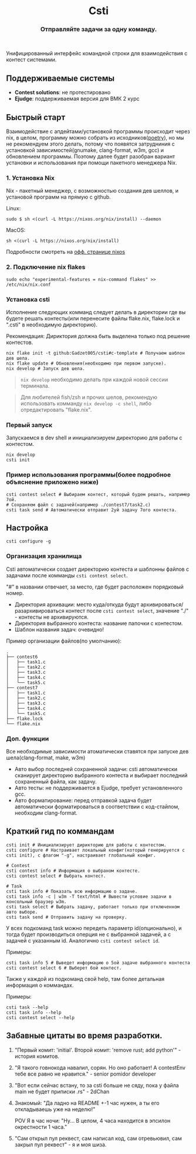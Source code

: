 <div align="center">
    <h1 align="center">Csti</h1>
    <h3>Отправляйте задачи за одну команду.</h3>
</div>

<br/>

Унифицированный интерфейс командной строки для взаимодействия с контест системами.

## Поддерживаемые системы

- **Contest solutions**: не протестировано
- **Ejudge**: поддерживаемая версия для ВМК 2 курс

## Быстрый старт

Взаимодействие с апдейтами/установкой программы происходит через nix, в целом, программу можно собрать из исходников([poetry](https://python-poetry.org/docs/)), но мы не рекомендуем этого делать, потому что появятся затрудниния с установкой зависимостей(gnumake, clang-format, w3m, gcc) и обновлением программы. Поэтому далее будет разобран вариант установки и использования при помощи пакетного менеджера Nix.

### 1. Установка Nix
Nix - пакетный менеджер, с возможностью создания дев шеллов, и установой программ на прямую с github.


Linux:
```shell
sudo $ sh <(curl -L https://nixos.org/nix/install) --daemon
```
MacOS:
```shell
sh <(curl -L https://nixos.org/nix/install)
```

Подробности смотреть на [офф. странице nixos](https://nixos.org/download/#nix-install-linux)

### 2. Подключение nix flakes
```shell
sudo echo "experimental-features = nix-command flakes" >> /etc/nix/nix.conf
```

### Установка csti
Исполнение следующих комманд следует делать в директории где вы будете решать контесты(или перенесите файлы flake.nix, flake.lock и ".csti" в необходимую директорию). 

Рекомендация: Дириктория должна быть выделена только под решение контестов.

```shell
nix flake init -t github:Gadzet005/csti#c-template # Получаем шаблон дев шела.
nix flake update # Обновления(необходимо при первом запуске).
nix develop # Запуск дев шела.
```

> ```nix develop``` необходимо делать при каждой новой сессии терминала.


> Для любителей fish/zsh и прочих шелов, рекомендую использовать комманду ```nix develop -c shell```, либо отредактировать "flake.nix".

### Первый запуск

Запускаемся в dev shell и инициализируем директорию для работы с контестом.

```shell
nix develop
csti init
```

### Пример использования программы(более подробное объяснение приложено ниже)
```
csti contest select # Выбираем контест, который будем решать, например 7ой.
# Сохраняем файл с задачей(например ./contest7/task2.c)
csti task send # Автоматически отправит 2уй задачу 7ого контеста.
```

## Настройка

```shell
csti configure -g
```

### Организация хранилища

Csti автоматически создает директорию контеста и шаблонны файлов с задачами после комманды ```csti contest select```.

"#" в названии отвечает, за место, где будет расположен порядковый номер.

- Директория архивации: место куда/откуда будут архивироваться/разархивироваться контест после ```csti contest select```, значение "./" - контесты не архивируются.
- Директория выбранного контеста: название папочки с контестом.
- Шаблон названия задач: очевидно!

Пример организации файлов(по умолчанию):
```
.
├── contest6
│   ├── task1.c
│   ├── task2.c
│   ├── task3.c
│   ├── task4.c
│   └── task5.c
├── contest7
│   ├── task1.c
│   ├── task2.c
│   ├── task3.c
│   ├── task4.c
│   └── task5.c
├── flake.lock
└── flake.nix
```

### Доп. функции
Все необходимые зависимости атоматически ставятся при запуске дев шела(clang-format, make, w3m)

- Авто выбор последней сохраненной задачи: csti автоматически сканирует директорию выбранного контеста и выбирает последний сохраненный файла, как задачу.
- Авто тесты: не поддерживается в Ejudge, требует установленного gcc.
- Авто форматирование: перед отправкой задача будет автоматически форматироваться в соответствии с код-стайлом, необходим clang-format.


## Краткий гид по коммандам

```shell
csti init # Инициализирует дирикторию для работы с контестом.
csti configure # Настраивает локальный конфиг(который генерируется с csti init), с флагом "-g", настраивает глобальный конфиг.

# Contest
csti contest info # Информация о выбраном контесте.
csti contest select # Выбрать контест.

# Task
csti task info # Показать всю информацию о задаче.
csti task info -c | w3m -T text/html # Вывести условие задачи в консольный браузер w3m.
csti task select # Выбрать задачу, работает только при отключенном авто выборе.
csti task send # Отправить задачу на проверку.
```

У всех подкоманд task можно передеть параметр id(опционально), и тогда будет производиться оперция не с выбранной задачей, а с задачей с указанным id. Аналогично ```csti contest select id```.

Примеры:
```shell
csti task info 5 # Выведет информацию о 5ой задаче выбранного контеста
csti contest select 6 # Выберет 6ой контест.
```

Также у каждой из подкоманд свой help, там более детальная информация о коммандах.

Примеры:
```shell
csti task --help
csti task info --help 
csti contest select --help
```

## Забавные цитаты во время разработки.
1. "Первый комит: 'initial'. Второй комит: 'remove rust; add python'" - история комитов.
2. "Я такого говнокода навалил, сорян. Но оно работает! А contestEnv тебе все равно не нравится." - senior pomidor developer
3. "Вот если сейчас встану, то за csti больше не сяду, пока у файла main не будет приписки .rs" - 2dChan
4.  Знакомый: "Да ладно на README +-1 час нужен, а ты его откладываешь уже на неделю!"
    
    POV Я в час ночи: "Ну... В целом, 4 часа находится в эпсилон окрестности 1 часа."

5. "Сам открыл пул реквест, сам написал код, сам отревьювил, сам закрыл пул реквест" - я и моя шиза.
